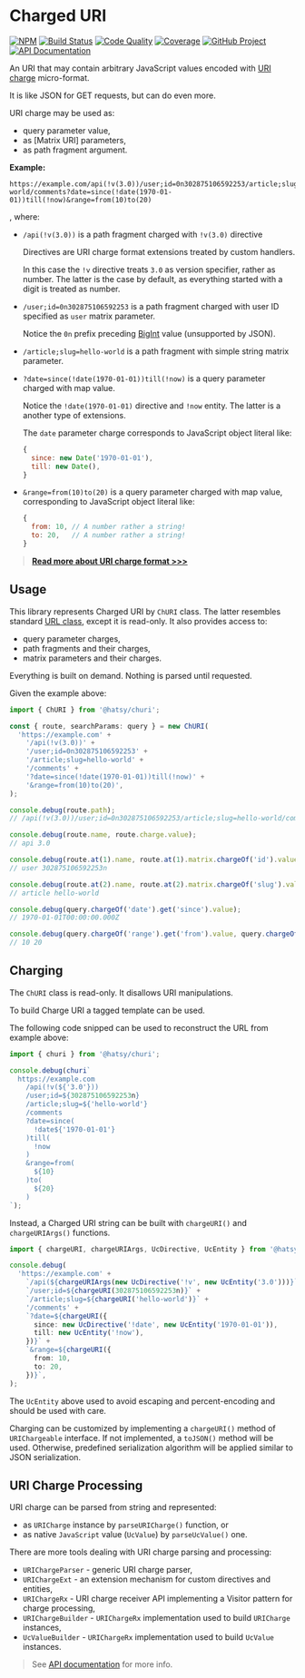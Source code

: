 # Charged URI

[![NPM][npm-image]][npm-url]
[![Build Status][build-status-img]][build-status-link]
[![Code Quality][quality-img]][quality-link]
[![Coverage][coverage-img]][coverage-link]
[![GitHub Project][github-image]][github-url]
[![API Documentation][api-docs-image]][api documentation]

An URI that may contain arbitrary JavaScript values encoded with [URI charge] micro-format.

It is like JSON for GET requests, but can do even more.

URI charge may be used as:

- query parameter value,
- as [Matrix URI] parameters,
- as path fragment argument.

**Example:**

```
https://example.com/api(!v(3.0))/user;id=0n302875106592253/article;slug=hello-world/comments?date=since(!date(1970-01-01))till(!now)&range=from(10)to(20)
```

, where:

- `/api(!v(3.0))` is a path fragment charged with `!v(3.0)` directive

  Directives are URI charge format extensions treated by custom handlers.

  In this case the `!v` directive treats `3.0` as version specifier, rather as number. The latter is the case by
  default, as everything started with a digit is treated as number.

- `/user;id=0n302875106592253` is a path fragment charged with user ID specified as `user` matrix parameter.

  Notice the `0n` prefix preceding [BigInt] value (unsupported by JSON).

- `/article;slug=hello-world` is a path fragment with simple string matrix parameter.

- `?date=since(!date(1970-01-01))till(!now)` is a query parameter charged with map value.

  Notice the `!date(1970-01-01)` directive and `!now` entity. The latter is a another type of extensions.

  The `date` parameter charge corresponds to JavaScript object literal like:

  ```javascript
  {
    since: new Date('1970-01-01'),
    till: new Date(),
  }
  ```

- `&range=from(10)to(20)` is a query parameter charged with map value, corresponding to JavaScript object literal like:
  ```javascript
  {
    from: 10, // A number rather a string!
    to: 20,   // A number rather a string!
  }
  ```

> **[Read more about URI charge format >>>][uri charge]**

[npm-image]: https://img.shields.io/npm/v/@hatsy/churi.svg?logo=npm
[npm-url]: https://www.npmjs.com/package/@hatsy/churi
[build-status-img]: https://github.com/hatsyjs/churi/workflows/Build/badge.svg
[build-status-link]: https://github.com/hatsyjs/churi/actions?query=workflow:Build
[quality-img]: https://app.codacy.com/project/badge/Grade/e0cde60880cf434f8e46f63334d86b1e
[quality-link]: https://www.codacy.com/gh/hatsyjs/churi/dashboard?utm_source=github.com&utm_medium=referral&utm_content=hatsyjs/churi&utm_campaign=Badge_Grade
[coverage-img]: https://app.codacy.com/project/badge/Coverage/e0cde60880cf434f8e46f63334d86b1e
[coverage-link]: https://www.codacy.com/gh/hatsyjs/churi/dashboard?utm_source=github.com&utm_medium=referral&utm_content=hatsyjs/churi&utm_campaign=Badge_Coverage
[github-image]: https://img.shields.io/static/v1?logo=github&label=GitHub&message=project&color=informational
[github-url]: https://github.com/hatsyjs/churi
[api-docs-image]: https://img.shields.io/static/v1?logo=typescript&label=API&message=docs&color=informational
[api documentation]: https://hatsyjs.github.io/churi/
[uri charge]: https://github.com/hatsyjs/churi/blob/master/doc/uri-charge-format.md
[bigint]: https://developer.mozilla.org/en-US/docs/Web/JavaScript/Reference/Global_Objects/BigInt

## Usage

This library represents Charged URI by `ChURI` class. The latter resembles standard [URL class], except it is read-only.
It also provides access to:

- query parameter charges,
- path fragments and their charges,
- matrix parameters and their charges.

Everything is built on demand. Nothing is parsed until requested.

Given the example above:

```typescript
import { ChURI } from '@hatsy/churi';

const { route, searchParams: query } = new ChURI(
  'https://example.com' +
    '/api(!v(3.0))' +
    '/user;id=0n302875106592253' +
    '/article;slug=hello-world' +
    '/comments' +
    '?date=since(!date(1970-01-01))till(!now)' +
    '&range=from(10)to(20)',
);

console.debug(route.path);
// /api(!v(3.0))/user;id=0n302875106592253/article;slug=hello-world/comments

console.debug(route.name, route.charge.value);
// api 3.0

console.debug(route.at(1).name, route.at(1).matrix.chargeOf('id').value);
// user 302875106592253n

console.debug(route.at(2).name, route.at(2).matrix.chargeOf('slug').value);
// article hello-world

console.debug(query.chargeOf('date').get('since').value);
// 1970-01-01T00:00:00.000Z

console.debug(query.chargeOf('range').get('from').value, query.chargeOf('range').get('to').value);
// 10 20
```

[url class]: https://developer.mozilla.org/en-US/docs/Web/API/URL

## Charging

The `ChURI` class is read-only. It disallows URI manipulations.

To build Charge URI a tagged template can be used.

The following code snipped can be used to reconstruct the URL from example above:

```typescript
import { churi } from '@hatsy/churi';

console.debug(churi`
  https://example.com
    /api(!v(${'3.0'}))
    /user;id=${302875106592253n}
    /article;slug=${'hello-world'}
    /comments
    ?date=since(
      !date${'1970-01-01'}
    )till(
      !now
    )
    &range=from(
      ${10}
    )to(
      ${20}
    )
`);
```

Instead, a Charged URI string can be built with `chargeURI()` and `chargeURIArgs()` functions.

```typescript
import { chargeURI, chargeURIArgs, UcDirective, UcEntity } from '@hatsy/churi';

console.debug(
  'https://example.com' +
    `/api(${chargeURIArgs(new UcDirective('!v', new UcEntity('3.0')))}` +
    `/user;id=${chargeURI(302875106592253n)}` +
    `/article;slug=${chargeURI('hello-world')}` +
    '/comments' +
    `?date=${chargeURI({
      since: new UcDirective('!date', new UcEntity('1970-01-01')),
      till: new UcEntity('!now'),
    })}` +
    `&range=${chargeURI({
      from: 10,
      to: 20,
    })}`,
);
```

The `UcEntity` above used to avoid escaping and percent-encoding and should be used with care.

Charging can be customized by implementing a `chargeURI()` method of `URIChargeable` interface. If not implemented,
a `toJSON()` method will be used. Otherwise, predefined serialization algorithm will be applied similar to JSON
serialization.

## URI Charge Processing

URI charge can be parsed from string and represented:

- as `URICharge` instance by `parseURICharge()` function, or
- as native `JavaScript` value (`UcValue`) by `parseUcValue()` one.

There are more tools dealing with URI charge parsing and processing:

- `URIChargeParser` - generic URI charge parser,
- `URIChargeExt` - an extension mechanism for custom directives and entities,
- `URIChargeRx` - URI charge receiver API implementing a Visitor pattern for charge processing,
- `URIChargeBuilder` - `URIChargeRx` implementation used to build `URICharge` instances,
- `UcValueBuilder` - `URIChargeRx` implementation used to build `UcValue` instances.

> See [API documentation] for more info.
